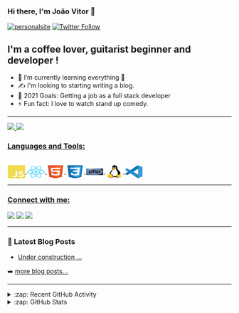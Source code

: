 ### Hi there, I'm João Vitor 👋


[![personalsite](https://img.shields.io/website?label=jvmartins.tech&style=for-the-badge&url=https://jvmartins.tech/)](https://jvmartins.tech/)
[![Twitter Follow](https://img.shields.io/twitter/follow/ojvtmartins?color=1DA1F2&logo=twitter&style=for-the-badge)](https://twitter.com/intent/follow?original_referer=https://github.com/jvsmartins&screen_name=ojvtmartins)

## I'm a coffee lover, guitarist beginner and developer !

- 🌱 I’m currently learning everything 🤣
- ✍️ I'm looking to starting writing a blog.
- 🥅 2021 Goals: Getting a job as a full stack developer
- ⚡ Fun fact: I love to watch stand up comedy.

---

 <div>
  <a href="https://github.com/jvsmartins">
  <img height="180em" src="https://github-readme-stats.vercel.app/api?username=jvsmartins&show_icons=true&theme=dark&include_all_commits=true&count_private=true"/>
  <img height="180em" src="https://github-readme-stats.vercel.app/api/top-langs/?username=jvsmartins&layout=compact&langs_count=7&theme=dark"/>
</div>
  
  
### Languages and Tools:
  
<div style="display: inline_block"><br>
  <img align="center" alt="jvsmartins-Js" height="30" width="40" src="https://raw.githubusercontent.com/devicons/devicon/master/icons/javascript/javascript-plain.svg">
  <img align="center" alt="jvsmartins-React" height="30" width="40" src="https://raw.githubusercontent.com/devicons/devicon/master/icons/react/react-original.svg">
  <img align="center" alt="jvsmartins-HTML" height="30" width="40" src="https://raw.githubusercontent.com/devicons/devicon/master/icons/html5/html5-original.svg">
  <img align="center" alt="jvsmartins-CSS" height="30" width="40" src="https://raw.githubusercontent.com/devicons/devicon/master/icons/css3/css3-original.svg">
   <img align="center" alt="jvsmartins-PHP" height="30" width="40" src="https://raw.githubusercontent.com/devicons/devicon/master/icons/php/php-original.svg">
   <img align="center" alt="jvsmartins-Linux" height="30" width="40" src="https://raw.githubusercontent.com/devicons/devicon/master/icons/linux/linux-original.svg">
   <img align="center" alt="jvsmartins-vscode" height="30" width="40" src="https://raw.githubusercontent.com/devicons/devicon/master/icons/vscode/vscode-original.svg">
</div>
  
---
  
### Connect with me:
  
<div> 

  <a href="https://instagram.com/jvitorsemc" target="_blank"><img src="https://img.shields.io/badge/-Instagram-%23E4405F?style=for-the-badge&logo=instagram&logoColor=white" target="_blank"></a>
  <a href = "mailto:jvitor.smartins@gmail.com"><img src="https://img.shields.io/badge/-Gmail-%23333?style=for-the-badge&logo=gmail&logoColor=white" target="_blank"></a>
  <a href="https://www.linkedin.com/in/jvtmartins/" target="_blank"><img src="https://img.shields.io/badge/-LinkedIn-%230077B5?style=for-the-badge&logo=linkedin&logoColor=white" target="_blank"></a> 
</div>


---

### 📕 Latest Blog Posts

<!-- BLOG-POST-LIST:START -->
- [Under construction ...]()
<!-- BLOG-POST-LIST:END -->

➡️ [more blog posts...]()

---

<details>
  <summary>:zap: Recent GitHub Activity</summary>
  
<!--START_SECTION:activity-->

<!--END_SECTION:activity-->

</details>

<details>
  <summary>:zap: GitHub Stats</summary>


